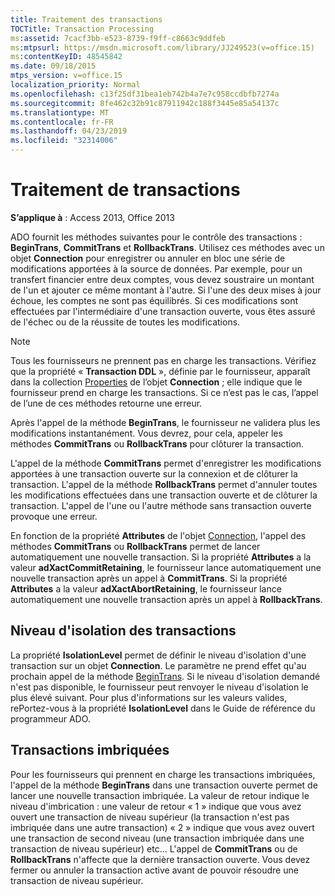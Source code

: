 ```yaml
---
title: Traitement des transactions
TOCTitle: Transaction Processing
ms:assetid: 7cacf3bb-e523-8739-f9ff-c8663c9ddfeb
ms:mtpsurl: https://msdn.microsoft.com/library/JJ249523(v=office.15)
ms:contentKeyID: 48545842
ms.date: 09/18/2015
mtps_version: v=office.15
localization_priority: Normal
ms.openlocfilehash: c13f25df31bea1eb742b4a7e7c958ccdbfb7274a
ms.sourcegitcommit: 8fe462c32b91c87911942c188f3445e85a54137c
ms.translationtype: MT
ms.contentlocale: fr-FR
ms.lasthandoff: 04/23/2019
ms.locfileid: "32314006"
---
```

# <a name="transaction-processing"></a>Traitement de transactions

**S’applique à** : Access 2013, Office 2013

ADO fournit les méthodes suivantes pour le contrôle des transactions : **BeginTrans**, **CommitTrans** et **RollbackTrans**. Utilisez ces méthodes avec un objet **Connection** pour enregistrer ou annuler en bloc une série de modifications apportées à la source de données. Par exemple, pour un transfert financier entre deux comptes, vous devez soustraire un montant de l'un et ajouter ce même montant à l'autre. Si l'une des deux mises à jour échoue, les comptes ne sont pas équilibrés. Si ces modifications sont effectuées par l'intermédiaire d'une transaction ouverte, vous êtes assuré de l'échec ou de la réussite de toutes les modifications.

> [!NOTE]
> Tous les fournisseurs ne prennent pas en charge les transactions. Vérifiez que la propriété « **Transaction DDL** », définie par le fournisseur, apparaît dans la collection [Properties](properties-collection-ado.md) de l’objet **Connection** ; elle indique que le fournisseur prend en charge les transactions. Si ce n’est pas le cas, l’appel de l’une de ces méthodes retourne une erreur.

Après l'appel de la méthode **BeginTrans**, le fournisseur ne validera plus les modifications instantanément. Vous devrez, pour cela, appeler les méthodes **CommitTrans** ou **RollbackTrans** pour clôturer la transaction.

L'appel de la méthode **CommitTrans** permet d'enregistrer les modifications apportées à une transaction ouverte sur la connexion et de clôturer la transaction. L'appel de la méthode **RollbackTrans** permet d'annuler toutes les modifications effectuées dans une transaction ouverte et de clôturer la transaction. L'appel de l'une ou l'autre méthode sans transaction ouverte provoque une erreur.

En fonction de la propriété **Attributes** de l'objet [Connection](attributes-property-ado.md), l'appel des méthodes **CommitTrans** ou **RollbackTrans** permet de lancer automatiquement une nouvelle transaction. Si la propriété **Attributes** a la valeur **adXactCommitRetaining**, le fournisseur lance automatiquement une nouvelle transaction après un appel à **CommitTrans**. Si la propriété **Attributes** a la valeur **adXactAbortRetaining**, le fournisseur lance automatiquement une nouvelle transaction après un appel à **RollbackTrans**.

## <a name="transaction-isolation-level"></a>Niveau d'isolation des transactions

La propriété **IsolationLevel** permet de définir le niveau d'isolation d'une transaction sur un objet **Connection**. Le paramètre ne prend effet qu'au prochain appel de la méthode [BeginTrans](begintrans-committrans-and-rollbacktrans-methods-ado.md). Si le niveau d'isolation demandé n'est pas disponible, le fournisseur peut renvoyer le niveau d'isolation le plus élevé suivant. Pour plus d'informations sur les valeurs valides, rePortez-vous à la propriété **IsolationLevel** dans le Guide de référence du programmeur ADO.

## <a name="nested-transactions"></a>Transactions imbriquées

Pour les fournisseurs qui prennent en charge les transactions imbriquées, l'appel de la méthode **BeginTrans** dans une transaction ouverte permet de lancer une nouvelle transaction imbriquée. La valeur de retour indique le niveau d'imbrication : une valeur de retour « 1 » indique que vous avez ouvert une transaction de niveau supérieur (la transaction n'est pas imbriquée dans une autre transaction) « 2 » indique que vous avez ouvert une transaction de second niveau (une transaction imbriquée dans une transaction de niveau supérieur) etc... L'appel de **CommitTrans** ou de **RollbackTrans** n'affecte que la dernière transaction ouverte. Vous devez fermer ou annuler la transaction active avant de pouvoir résoudre une transaction de niveau supérieur.

